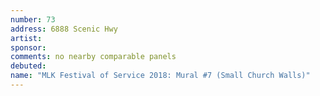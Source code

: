 ```yaml
---
number: 73
address: 6888 Scenic Hwy
artist:
sponsor:
comments: no nearby comparable panels
debuted:
name: "MLK Festival of Service 2018: Mural #7 (Small Church Walls)"
---
```

